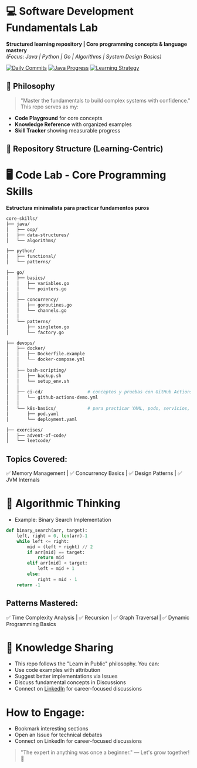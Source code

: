  # 💻 Software Development Fundamentals Lab 

**Structured learning repository | Core programming concepts & language mastery**  
*(Focus: Java | Python | Go | Algorithms | System Design Basics)*  

[![Daily Commits](https://img.shields.io/badge/Daily%20Commits-10%2B-brightgreen)](https://github.com/yourusername)
[![Java Progress](https://img.shields.io/badge/Java-60%25-orange)](https://dev.java/)
[![Learning Strategy](https://img.shields.io/badge/Learning_Strategy-TOPIC%20DEEP%20DIVES-blue)](https://yourblog.com)

## 🧠 Philosophy

> "Master the fundamentals to build complex systems with confidence."  
This repo serves as my:
- **Code Playground** for core concepts
- **Knowledge Reference** with organized examples
- **Skill Tracker** showing measurable progress

## 📂 Repository Structure (Learning-Centric)

# 🖥️ Code Lab - Core Programming Skills

**Estructura minimalista para practicar fundamentos puros**

```bash
core-skills/
├── java/
│   ├── oop/                  
│   ├── data-structures/      
│   └── algorithms/           

├── python/
│   ├── functional/           
│   └── patterns/             

├── go/
│   ├── basics/               
│   │   ├── variables.go
│   │   └── pointers.go
│   │
│   ├── concurrency/        
│   │   ├── goroutines.go
│   │   └── channels.go
│   │
│   └── patterns/             
│       ├── singleton.go
│       └── factory.go

├── devops/
│   ├── docker/               
│   │   ├── Dockerfile.example
│   │   └── docker-compose.yml
│   │
│   ├── bash-scripting/       
│   │   ├── backup.sh
│   │   └── setup_env.sh
│   │
│   ├── ci-cd/                 # conceptos y pruebas con GitHub Actions o GitLab CI
│   │   └── github-actions-demo.yml
│   │
│   └── k8s-basics/            # para practicar YAML, pods, servicios, etc.
│       ├── pod.yaml
│       └── deployment.yaml

├── exercises/              
│   ├── advent-of-code/      
│   └── leetcode/

```

## Topics Covered:
✅ Memory Management | ✅ Concurrency Basics | ✅ Design Patterns | ✅ JVM Internals

# 🔷 Algorithmic Thinking
- Example: Binary Search Implementation
```python
def binary_search(arr, target):
    left, right = 0, len(arr)-1
    while left <= right:
        mid = (left + right) // 2
        if arr[mid] == target:
            return mid
        elif arr[mid] < target:
            left = mid + 1
        else:
            right = mid - 1
    return -1
```

## Patterns Mastered:
✅ Time Complexity Analysis | ✅ Recursion | ✅ Graph Traversal | ✅ Dynamic Programming Basics

# 🤝 Knowledge Sharing
- This repo follows the "Learn in Public" philosophy. You can:
- Use code examples with attribution
- Suggest better implementations via Issues
- Discuss fundamental concepts in Discussions
- Connect on [LinkedIn](https://www.linkedin.com/in/freddy-bautista-baquero/) for career-focused discussions

# How to Engage:
- Bookmark interesting sections
- Open an Issue for technical debates
- Connect on LinkedIn for career-focused discussions



> "The expert in anything was once a beginner." — Let's grow together! 🚀
